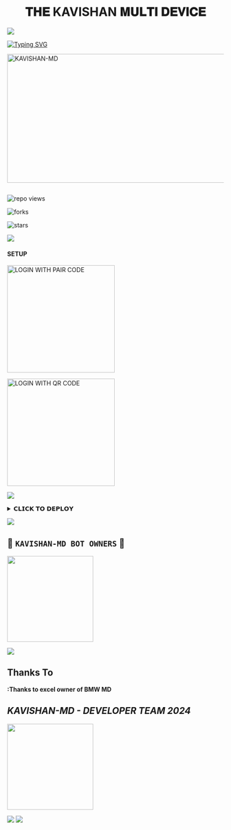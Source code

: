 <h1 align="center"> 𝐓𝐇𝐄 KAVISHAN 𝐌𝐔𝐋𝐓𝐈 𝐃𝐄𝐕𝐈𝐂𝐄  </h1>
<p align="center">  

<a><img src='https://i.imgur.com/LyHic3i.gif'/></a>
  
<a href="https://git.io/typing-svg"><img src="https://readme-typing-svg.demolab.com?font=Black+Ops+One&size=50&pause=1000&color=F70707&center=true&width=910&height=100&lines=CREATED+BY+KAVISHAN;RELEASED+20.7.2024;RELEASED+TIME+5.30" alt="Typing SVG" /></a>
  </p>
    <img alt="KAVISHAN-MD" width="700" height="300" src="https://telegra.ph/file/1a012e52413ecc4034e44.jpg">
<p align="center">
<p align="center">
<a href="https://github.com/Kavishan0/KAVISHAN-MD"><img></a> 
<p/>

![repo views](https://hits.seeyoufarm.com/api/count/incr/badge.svg?url=https%3A%2F%2Fgithub.com%2FKavishan0%2FKAVISHAN-MD&count_bg=%23F70707&title_bg=%23555555&icon=gitpod.svg&icon_color=%23F70707&title=Views&edge_flat=false)

![forks](https://img.shields.io/github/forks/Kavishan0/KAVISHAN-MD?label=Forks&style=social)

![stars](https://img.shields.io/github/stars/Kavishan0/KAVISHAN-MD?style=social)
  
<a><img src='https://i.imgur.com/LyHic3i.gif'/></a>

#### SETUP 

    
<a href="https://kavishan-md-session.onrender.com/pair"><img src="https://img.shields.io/badge/LOGIN%20WITH-PAIR%20CODE-black" alt="LOGIN WITH PAIR CODE" width="250"></a>

 



<a href="https://kavishan-md-session.onrender.com/qr"><img src="https://img.shields.io/badge/LOGIN%20WITH-QR%20CODE-black" alt="LOGIN WITH QR CODE" width="250"></a>
<br>


<a><img src='https://i.imgur.com/LyHic3i.gif'/></a>

<details>
<summary>𝗖𝗟𝗜𝗖𝗞 𝗧𝗢 𝗗𝗘𝗣𝗟𝗢𝗬</summary>


## DEPLOY TO HEROKU

1. If you don't have an account in Heroku, create one.
    <br>
    <a href='https://signup.heroku.com/' target="_blank"><img alt='Heroku' src='https://img.shields.io/badge/-Create-black?style=for-the-badge&logo=heroku&logoColor=red'/></a>
2. Now deploy.
    <br>
    <a href='https://dashboard.heroku.com/new?template=https://github.com/Kavishan0/KAVISHAN-MD' target="_blank"><img alt='DEPLOY' src='https://img.shields.io/badge/-DEPLOY-black?style=for-the-badge&logo=heroku&logoColor=red'/></a>

</details>


<a><img src='https://i.imgur.com/LyHic3i.gif'/></a>
## 👑 **`KAVISHAN-MD BOT OWNERS`** 👑


   <a href="https://github.com/Kavishan0/"><img src="https://telegra.ph/file/c653b08bd6bb19bf1aafc.jpg" width=200 height=200></a>   

<a><img src='https://i.imgur.com/LyHic3i.gif'/></a>
## Thanks To 

**:Thanks to excel owner of BMW MD**

##  *KAVISHAN-MD - DEVELOPER TEAM* *2024*  

<a href="https://github.com/ibrahimaitech/"><img src="https://telegra.ph/file/1116f437851fb53676c6d.jpg" width=200 height=200></a>
  
<a><img src='https://i.imgur.com/LyHic3i.gif'/></a>
<a><img src='https://i.imgur.com/LyHic3i.gif'/></a>
